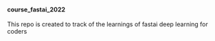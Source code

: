 #### course_fastai_2022

This repo is created to track of the learnings of fastai deep learning for coders
